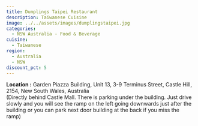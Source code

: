 ```yaml
---
title: Dumplings Taipei Restaurant
description: Taiwanese Cuisine
image: ../../assets/images/dumplingstaipei.jpg
categories:
  - NSW Australia - Food & Beverage
cuisine:
  - Taiwanese
region:
  - Australia
  - NSW
discount_pct: 5
---
```

**Location :** Garden Piazza Building, Unit 13, 3-9 Terminus Street, Castle Hill, 2154, New South Wales, Australia\
(Directly behind Castle Mall. There is parking under the building. Just drive slowly and you will see the ramp on the left going downwards just after the building or you can park next door building at the back if you miss the ramp)

